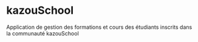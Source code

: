 # kazouSchool
Application de gestion des formations et cours des étudiants inscrits dans la communauté kazouSchool
